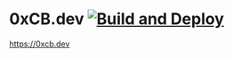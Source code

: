 # 0xCB.dev [![Build and Deploy](https://github.com/0xCB-dev/0xCB.dev/actions/workflows/deploy.yml/badge.svg)](https://github.com/0xCB-dev/0xCB.dev/actions/workflows/deploy.yml)
https://0xcb.dev


